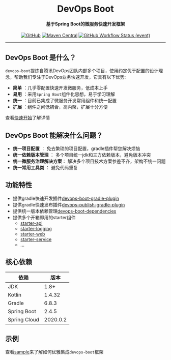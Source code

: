 <h1 align="center" style="font-weight: bold;">DevOps Boot</h1>
<h4 align="center">基于Spring Boot的微服务快速开发框架</h4>
<div align="center">

[![GitHub](https://img.shields.io/github/license/bkdevops-projects/devops-framework)](https://img.shields.io/github/license/bkdevops-projects/devops-framework)
[![Maven Central](https://img.shields.io/maven-central/v/com.tencent.devops/devops-boot)](https://img.shields.io/maven-central/v/com.tencent.devops/devops-boot)
[![GitHub Workflow Status (event)](https://img.shields.io/github/workflow/status/bkdevops-projects/devops-framework/build)](https://img.shields.io/github/workflow/status/bkdevops-projects/devops-framework/build)

</div>

----------

## DevOps Boot 是什么？

`devops-boot`提炼自腾讯DevOps团队内部多个项目，使用约定优于配置的设计理念，帮助我们专注于DevOps业务快速开发，它具有以下优势:

- **简单** ：几乎零配置快速开发微服务，低成本上手
- **易用** ：采用`Spring Boot`组件化思想，易于学习理解
- **统一** ：目前已集成了微服务开发常用组件和统一配置
- **扩展** ：组件之间低耦合，高内聚，扩展十分方便

查看[快速开始](quick-start.md)了解详情

## DevOps Boot 能解决什么问题？

- **统一项目配置** ： 免去繁琐的项目配置，gradle插件帮您解决烦恼
- **统一依赖版本管理** ： 多个项目统一jdk和三方依赖版本，避免版本冲突
- **统一微服务治理解决方案**： 解决多个项目技术方案参差不齐，架构不统一问题
- **统一常用工具类** ： 避免代码重复

## 功能特性
- 提供gradle快速开发插件[devops-boot-gradle-plugin](/plugin/devops-boot-gradle-plugin.md)
- 提供gradle快速发布插件[devops-publish-gradle-plugin](/plugin/devops-publish-gradle-plugin.md)
- 提供统一版本依赖管理[devops-boot-dependencies](/dependency/devops-boot-dependencies.md)
- 提供多个开箱即用的starter组件
    - [starter-api](/starter/devops-boot-starter-api.md)
    - [starter-logging](/starter/devops-boot-starter-logging.md)
    - [starter-web](/starter/devops-boot-starter-web.md)
    - [starter-service](/starter/devops-boot-starter-service.md)
    - ...

## 核心依赖

| 依赖          | 版本          |
| ------------ | ------------- |
| JDK          | 1.8+          |
| Kotlin       | 1.4.32        |
| Gradle       | 6.8.3         |
| Spring Boot  | 2.4.5         |
| Spring Cloud | 2020.0.2      |

## 示例

查看[sample](https://github.com/bkdevops-projects/devops-framework/tree/master/devops-boot-sample)来了解如何优雅集成`devops-boot`框架
